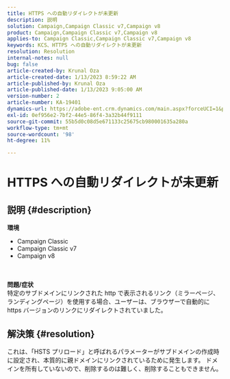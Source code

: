 ```yaml
---
title: HTTPS への自動リダイレクトが未更新
description: 説明
solution: Campaign,Campaign Classic v7,Campaign v8
product: Campaign,Campaign Classic v7,Campaign v8
applies-to: Campaign Classic,Campaign Classic v7,Campaign v8
keywords: KCS、HTTPS への自動リダイレクトが未更新
resolution: Resolution
internal-notes: null
bug: false
article-created-by: Krunal Oza
article-created-date: 1/13/2023 8:59:22 AM
article-published-by: Krunal Oza
article-published-date: 1/13/2023 9:05:00 AM
version-number: 2
article-number: KA-19401
dynamics-url: https://adobe-ent.crm.dynamics.com/main.aspx?forceUCI=1&pagetype=entityrecord&etn=knowledgearticle&id=573cae90-2093-ed11-aad1-6045bd006793
exl-id: 0ef956e2-7bf2-44e5-86f4-3a32b44f9111
source-git-commit: 55b5d0c08d5e671133c25675cb980001635a280a
workflow-type: tm+mt
source-wordcount: '98'
ht-degree: 11%

---
```


# HTTPS への自動リダイレクトが未更新

## 説明 {#description}

<b>環境</b>
- Campaign Classic
- Campaign Classic v7
- Campaign v8

<br> <br><b>問題/症状</b><br>特定のサブドメインにリンクされた http で表示されるリンク（ミラーページ、ランディングページ）を使用する場合、ユーザーは、ブラウザーで自動的に https バージョンのリンクにリダイレクトされていました。

## 解決策 {#resolution}


これは、「HSTS プリロード」と呼ばれるパラメーターがサブドメインの作成時に設定され、本質的に親ドメインにリンクされているために発生します。 ドメインを所有していないので、削除するのは難しく、削除することもできません。
